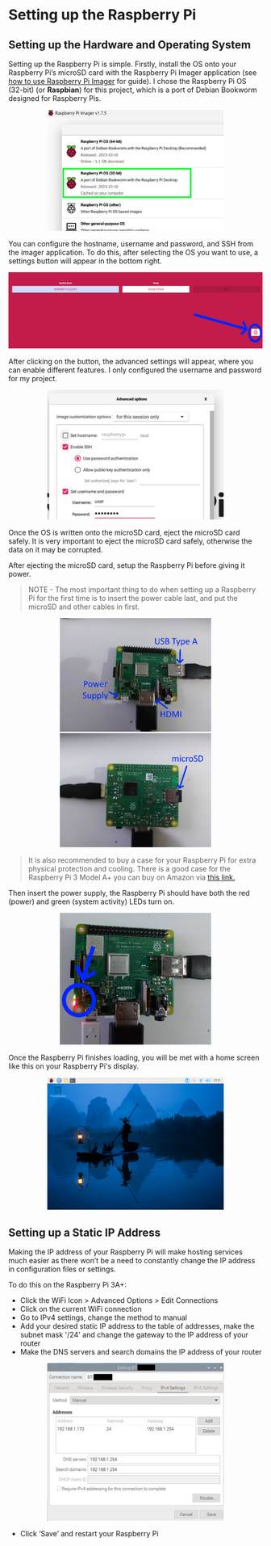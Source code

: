# Setting up the Raspberry Pi

## Setting up the Hardware and Operating System

Setting up the Raspberry Pi is simple. Firstly, install the OS onto your Raspberry Pi’s microSD card with the Raspberry Pi Imager application (see [how to use Raspberry Pi Imager](https://www.youtube.com/watch?v=ntaXWS8Lk34) for guide). I chose the Raspberry Pi OS (32-bit) (or **Raspbian**) for this project, which is a port of Debian Bookworm designed for Raspberry Pis.

<p align="center">
<img src="./images/raspi_imger_os_select.jpg" alt="Selecting Raspberry Pi OS (32 bit)" width=350px>
</p>

You can configure the hostname, username and password, and SSH from the imager application. To do this, after selecting the OS you want to use, a settings button will appear in the bottom right.

<p align="center">
<img src="./images/raspi_imger_point_to_cog.jpg" alt="Raspberry Pi Imager Settings Button" height=151px>
</p>

After clicking on the button, the advanced settings will appear, where you can enable different features. I only configured the username and password for my project.

<p align="center">
<img src="./images/raspi_imger_advanced.jpg" alt="Raspberry Pi Imager Advanced Options" width=350px>
</p>

Once the OS is written onto the microSD card, eject the microSD card safely. It is very important to eject the microSD card safely, otherwise the data on it may be corrupted.

After ejecting the microSD card, setup the Raspberry Pi before giving it power.

> NOTE - The most important thing to do when setting up a Raspberry Pi for the first time is to insert the power cable last, and put the microSD and other cables in first.

<p align="center">
<img src="./images/raspi_setup_top.jpg" alt="Raspberry Pi Top View" width=300px>
<img src="./images/raspi_setup_bot.jpg" alt="Raspberry Pi Bottom View" width=300px>
</p>

> It is also recommended to buy a case for your Raspberry Pi for extra physical protection and cooling. There is a good case for the Raspberry Pi 3 Model A+ you can buy on Amazon via [this link.](https://www.amazon.co.uk/Raspberry-Aluminum-Ultra-Thin-Alloy-Heatsink/dp/B08BFB8QS6/ref=asc_df_B08BFB8QS6/?tag=googshopuk-21&linkCode=df0&hvadid=658810724323&hvpos=&hvnetw=g&hvrand=3659962211446783774&hvpone=&hvptwo=&hvqmt=&hvdev=c&hvdvcmdl=&hvlocint=&hvlocphy=9044952&hvtargid=pla-1363894499759&psc=1&gclid=CjwKCAjw7c2pBhAZEiwA88pOFzWT5GgPT_59DPp5gqEzLoQBbIBmA41JrAh2voncs7bLknlUxpmObBoCY-IQAvD_BwE)

Then insert the power supply, the Raspberry Pi should have both the red (power) and green (system activity) LEDs turn on.

<p align="center">
<img src="./images/raspi_setup_power_on.jpg" alt="Raspberry Pi Powered On" width=300px>
</p>

Once the Raspberry Pi finishes loading, you will be met with a home screen like this on your Raspberry Pi's display.

<p align="center">
<img src="./images/raspi_homescreen.jpg" alt="Raspberry Pi Default Home Screen" width=350px>
</p>

## Setting up a Static IP Address

Making the IP address of your Raspberry Pi will make hosting services much easier as there won’t be a need to constantly change the IP address in configuration files or settings.

To do this on the Raspberry Pi 3A+:

- Click the WiFi Icon > Advanced Options > Edit Connections
- Click on the current WiFi connection
- Go to IPv4 settings, change the method to manual
- Add your desired static IP address to the table of addresses, make the subnet mask '/24' and change the gateway to the IP address of your router
- Make the DNS servers and search domains the IP address of your router

<p align="center">
<img src="./images/raspi_wifi_settings.jpg" alt="Raspberry Pi Default Home Screen" width=350px>
</p>

- Click ‘Save’ and restart your Raspberry Pi